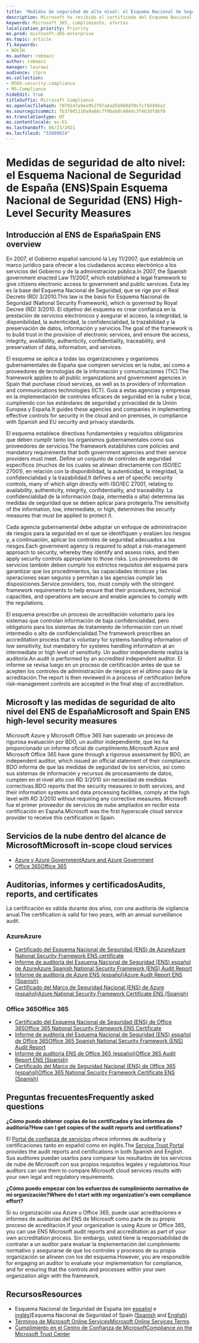 ```yaml
---
title: 'Medidas de seguridad de alto nivel: el Esquema Nacional de Seguridad de España (ENS)'
description: Microsoft ha recibido el certificado del Esquema Nacional de Seguridad de España.
keywords: Microsoft 365, cumplimiento, ofertas
localization_priority: Priority
ms.prod: microsoft-365-enterprise
ms.topic: article
f1.keywords:
- NOCSH
ms.author: robmazz
author: robmazz
manager: laurawi
audience: itpro
ms.collection:
- M365-security-compliance
- MS-Compliance
hideEdit: true
titleSuffix: Microsoft Compliance
ms.openlocfilehash: 7079147a9ee952f97a4ad5b9d8df0cfcf9d494a2
ms.sourcegitcommit: fb379d1110a9a86c7f9bab8c484dc3f4b3dfd6f0
ms.translationtype: HT
ms.contentlocale: es-ES
ms.lasthandoff: 06/23/2021
ms.locfileid: "53089824"
---
```

# <a name="spain-esquema-nacional-de-seguridad-ens-high-level-security-measures"></a><span data-ttu-id="4543a-104">Medidas de seguridad de alto nivel: el Esquema Nacional de Seguridad de España (ENS)</span><span class="sxs-lookup"><span data-stu-id="4543a-104">Spain Esquema Nacional de Seguridad (ENS) High-Level Security Measures</span></span>

## <a name="spain-ens-overview"></a><span data-ttu-id="4543a-105">Introducción al ENS de España</span><span class="sxs-lookup"><span data-stu-id="4543a-105">Spain ENS overview</span></span>

<span data-ttu-id="4543a-106">En 2007, el Gobierno español sancionó la Ley 11/2007, que establecía un marco jurídico para ofrecer a los ciudadanos acceso electrónico a los servicios del Gobierno y de la administración pública.</span><span class="sxs-lookup"><span data-stu-id="4543a-106">In 2007, the Spanish government enacted Law 11/2007, which established a legal framework to give citizens electronic access to government and public services.</span></span> <span data-ttu-id="4543a-107">Esta ley es la base del Esquema Nacional de Seguridad, que se rige por el Real Decreto (RD) 3/2010.</span><span class="sxs-lookup"><span data-stu-id="4543a-107">This law is the basis for Esquema Nacional de Seguridad (National Security Framework), which is governed by Royal Decree (RD) 3/2010.</span></span> <span data-ttu-id="4543a-108">El objetivo del esquema es crear confianza en la prestación de servicios electrónicos y asegurar el acceso, la integridad, la disponibilidad, la autenticidad, la confidencialidad, la trazabilidad y la preservación de datos, información y servicios.</span><span class="sxs-lookup"><span data-stu-id="4543a-108">The goal of the framework is to build trust in the provision of electronic services, and ensure the access, integrity, availability, authenticity, confidentiality, traceability, and preservation of data, information, and services.</span></span>

<span data-ttu-id="4543a-109">El esquema se aplica a todas las organizaciones y organismos gubernamentales de España que compren servicios en la nube, así como a proveedores de tecnologías de la información y comunicaciones (TIC).</span><span class="sxs-lookup"><span data-stu-id="4543a-109">The framework applies to all public organizations and government agencies in Spain that purchase cloud services, as well as to providers of information and communications technologies (ICT).</span></span> <span data-ttu-id="4543a-110">Guía a estas agencias y empresas en la implementación de controles eficaces de seguridad en la nube y local, cumpliendo con los estándares de seguridad y privacidad de la Unión Europea y España.</span><span class="sxs-lookup"><span data-stu-id="4543a-110">It guides these agencies and companies in implementing effective controls for security in the cloud and on premises, in compliance with Spanish and EU security and privacy standards.</span></span>

<span data-ttu-id="4543a-111">El esquema establece directivas fundamentales y requisitos obligatorios que deben cumplir tanto los organismos gubernamentales como sus proveedores de servicios.</span><span class="sxs-lookup"><span data-stu-id="4543a-111">The framework establishes core policies and mandatory requirements that both government agencies and their service providers must meet.</span></span> <span data-ttu-id="4543a-112">Define un conjunto de controles de seguridad específicos (muchos de los cuales se alinean directamente con ISO/IEC 27001), en relación con la disponibilidad, la autenticidad, la integridad, la confidencialidad y la trazabilidad.</span><span class="sxs-lookup"><span data-stu-id="4543a-112">It defines a set of specific security controls, many of which align directly with ISO/IEC 27001, relating to availability, authenticity, integrity, confidentiality, and traceability.</span></span> <span data-ttu-id="4543a-113">La confidencialidad de la información (baja, intermedia o alta) determina las medidas de seguridad que se deben aplicar para protegerla.</span><span class="sxs-lookup"><span data-stu-id="4543a-113">The sensitivity of the information, low, intermediate, or high, determines the security measures that must be applied to protect it.</span></span>

<span data-ttu-id="4543a-114">Cada agencia gubernamental debe adoptar un enfoque de administración de riesgos para la seguridad en el que se identifiquen y evalúen los riesgos y, a continuación, aplicar los controles de seguridad adecuados a los riesgos.</span><span class="sxs-lookup"><span data-stu-id="4543a-114">Each government agency is required to adopt a risk-management approach to security, whereby they identify and assess risks, and then apply security controls appropriate to those risks.</span></span> <span data-ttu-id="4543a-115">Los proveedores de servicios también deben cumplir los estrictos requisitos del esquema para garantizar que los procedimientos, las capacidades técnicas y las operaciones sean seguros y permitan a las agencias cumplir las disposiciones.</span><span class="sxs-lookup"><span data-stu-id="4543a-115">Service providers, too, must comply with the stringent framework requirements to help ensure that their procedures, technical capacities, and operations are secure and enable agencies to comply with the regulations.</span></span>

<span data-ttu-id="4543a-116">El esquema prescribe un proceso de acreditación voluntario para los sistemas que controlan información de baja confidencialidad, pero obligatorio para los sistemas de tratamiento de información con un nivel intermedio o alto de confidencialidad.</span><span class="sxs-lookup"><span data-stu-id="4543a-116">The framework prescribes an accreditation process that is voluntary for systems handling information of low sensitivity, but mandatory for systems handling information at an intermediate or high level of sensitivity.</span></span> <span data-ttu-id="4543a-117">Un auditor independiente realiza la auditoría.</span><span class="sxs-lookup"><span data-stu-id="4543a-117">An audit is performed by an accredited independent auditor.</span></span> <span data-ttu-id="4543a-118">El informe se revisa luego en un proceso de certificación antes de que se acepten los controles de administración de riesgos en el último paso de la acreditación.</span><span class="sxs-lookup"><span data-stu-id="4543a-118">The report is then reviewed in a process of certification before risk-management controls are accepted in the final step of accreditation.</span></span>

## <a name="microsoft-and-spain-ens-high-level-security-measures"></a><span data-ttu-id="4543a-119">Microsoft y las medidas de seguridad de alto nivel del ENS de España</span><span class="sxs-lookup"><span data-stu-id="4543a-119">Microsoft and Spain ENS high-level security measures</span></span>

<span data-ttu-id="4543a-120">Microsoft Azure y Microsoft Office 365 han superado un proceso de rigurosa evaluación por BDO, un auditor independiente, que les ha proporcionado un informe oficial de cumplimiento.</span><span class="sxs-lookup"><span data-stu-id="4543a-120">Microsoft Azure and Microsoft Office 365 have gone through a rigorous assessment by BDO, an independent auditor, which issued an official statement of their compliance.</span></span> <span data-ttu-id="4543a-121">BDO informa de que las medidas de seguridad de los servicios, así como sus sistemas de información y recursos de procesamiento de datos, cumplen en el nivel alto con RD 3/2010 sin necesidad de medidas correctivas.</span><span class="sxs-lookup"><span data-stu-id="4543a-121">BDO reports that the security measures in both services, and their information systems and data processing facilities, comply at the high level with RD 3/2010 without requiring any corrective measures.</span></span> <span data-ttu-id="4543a-122">Microsoft fue el primer proveedor de servicios de nube ampliados en recibir esta certificación en España.</span><span class="sxs-lookup"><span data-stu-id="4543a-122">Microsoft was the first hyperscale cloud service provider to receive this certification in Spain.</span></span>

## <a name="microsoft-in-scope-cloud-services"></a><span data-ttu-id="4543a-123">Servicios de la nube dentro del alcance de Microsoft</span><span class="sxs-lookup"><span data-stu-id="4543a-123">Microsoft in-scope cloud services</span></span>

- [<span data-ttu-id="4543a-124">Azure y Azure Government</span><span class="sxs-lookup"><span data-stu-id="4543a-124">Azure and Azure Government</span></span>](https://aka.ms/AzureCompliance)
- [<span data-ttu-id="4543a-125">Office 365</span><span class="sxs-lookup"><span data-stu-id="4543a-125">Office 365</span></span>](https://go.microsoft.com/fwlink/p/?LinkID=2077751)

## <a name="audits-reports-and-certificates"></a><span data-ttu-id="4543a-126">Auditorías, informes y certificados</span><span class="sxs-lookup"><span data-stu-id="4543a-126">Audits, reports, and certificates</span></span>

<span data-ttu-id="4543a-127">La certificación es válida durante dos años, con una auditoría de vigilancia anual.</span><span class="sxs-lookup"><span data-stu-id="4543a-127">The certification is valid for two years, with an annual surveillance audit.</span></span>

### <a name="azure"></a><span data-ttu-id="4543a-128">Azure</span><span class="sxs-lookup"><span data-stu-id="4543a-128">Azure</span></span>

- [<span data-ttu-id="4543a-129">Certificado del Esquema Nacional de Seguridad (ENS) de Azure</span><span class="sxs-lookup"><span data-stu-id="4543a-129">Azure National Security Framework ENS certificate</span></span>](https://aka.ms/AzureNationalSecurityFrameworkENSCertificate)
- [<span data-ttu-id="4543a-130">Informe de auditoría del Esquema Nacional de Seguridad (ENS) español de Azure</span><span class="sxs-lookup"><span data-stu-id="4543a-130">Azure Spanish National Security Framework (ENS) Audit Report</span></span>](https://aka.ms/AzureNationalSecurityFrameworkAuditReport)
- [<span data-ttu-id="4543a-131">Informe de auditoría de Azure ENS (español)</span><span class="sxs-lookup"><span data-stu-id="4543a-131">Azure Audit Report ENS (Spanish)</span></span>](https://aka.ms/AzureInformeAuditoriaENS)
- [<span data-ttu-id="4543a-132">Certificado del Marco de Seguridad Nacional (ENS) de Azure (español)</span><span class="sxs-lookup"><span data-stu-id="4543a-132">Azure National Security Framework Certificate ENS (Spanish)</span></span>](https://aka.ms/AzureNationalSecurityFrameworkCertificadoENS)

### <a name="office-365"></a><span data-ttu-id="4543a-133">Office 365</span><span class="sxs-lookup"><span data-stu-id="4543a-133">Office 365</span></span>

- [<span data-ttu-id="4543a-134">Certificado del Esquema Nacional de Seguridad (ENS) de Office 365</span><span class="sxs-lookup"><span data-stu-id="4543a-134">Office 365 National Security Framework ENS Certificate</span></span>](https://aka.ms/Office365NationalSecurityFrameworkENSCertificate)
- [<span data-ttu-id="4543a-135">Informe de auditoría del Esquema Nacional de Seguridad (ENS) español de Office 365</span><span class="sxs-lookup"><span data-stu-id="4543a-135">Office 365 Spanish National Security Framework (ENS) Audit Report</span></span>](https://aka.ms/Office365NationalSecurityFrameworkAuditReport)
- [<span data-ttu-id="4543a-136">Informe de auditoría ENS de Office 365 (español)</span><span class="sxs-lookup"><span data-stu-id="4543a-136">Office 365 Audit Report ENS (Spanish)</span></span>](https://aka.ms/Office365InformeAuditoriaENS)
- [<span data-ttu-id="4543a-137">Certificado del Marco de Seguridad Nacional (ENS) de Office 365 (español)</span><span class="sxs-lookup"><span data-stu-id="4543a-137">Office 365 National Security Framework Certificate ENS (Spanish)</span></span>](https://aka.ms/Office365NationalSecurityFrameworkCertificadoENS)

## <a name="frequently-asked-questions"></a><span data-ttu-id="4543a-138">Preguntas frecuentes</span><span class="sxs-lookup"><span data-stu-id="4543a-138">Frequently asked questions</span></span>

<span data-ttu-id="4543a-139">**¿Cómo puedo obtener copias de los certificados y los informes de auditoría?**</span><span class="sxs-lookup"><span data-stu-id="4543a-139">**How can I get copies of the audit reports and certifications?**</span></span>

<span data-ttu-id="4543a-140">El [Portal de confianza de servicios](https://aka.ms/stphelp) ofrece informes de auditoría y certificaciones tanto en español como en inglés.</span><span class="sxs-lookup"><span data-stu-id="4543a-140">The [Service Trust Portal](https://aka.ms/stphelp) provides the audit reports and certifications in both Spanish and English.</span></span> <span data-ttu-id="4543a-141">Sus auditores puedan usarlos para comparar los resultados de los servicios de nube de Microsoft con sus propios requisitos legales y regulatorios.</span><span class="sxs-lookup"><span data-stu-id="4543a-141">Your auditors can use them to compare Microsoft cloud services results with your own legal and regulatory requirements.</span></span>

<span data-ttu-id="4543a-142">**¿Cómo puedo empezar con los esfuerzos de cumplimiento normativo de mi organización?**</span><span class="sxs-lookup"><span data-stu-id="4543a-142">**Where do I start with my organization's own compliance effort?**</span></span>

<span data-ttu-id="4543a-143">Si su organización usa Azure u Office 365, puede usar acreditaciones e informes de auditorías del ENS de Microsoft como parte de su propio proceso de acreditación.</span><span class="sxs-lookup"><span data-stu-id="4543a-143">If your organization is using Azure or Office 365, you can use ENS Microsoft audit reports and accreditation as part of your own accreditation process.</span></span> <span data-ttu-id="4543a-144">Sin embargo, usted tiene la responsabilidad de contratar a un auditor para evaluar la implementación del cumplimiento normativo y asegurarse de que los controles y procesos de su propia organización se alineen con los del esquema.</span><span class="sxs-lookup"><span data-stu-id="4543a-144">However, you are responsible for engaging an auditor to evaluate your implementation for compliance, and for ensuring that the controls and processes within your own organization align with the framework.</span></span>

## <a name="resources"></a><span data-ttu-id="4543a-145">Recursos</span><span class="sxs-lookup"><span data-stu-id="4543a-145">Resources</span></span>

- <span data-ttu-id="4543a-146">Esquema Nacional de Seguridad de España (en [español](https://administracionelectronica.gob.es/pae_Home/pae_Estrategias/pae_Seguridad_Inicio/pae_Esquema_Nacional_de_Seguridad.html?idioma=sp#.Vwxp82mcGM8) e [inglés](https://administracionelectronica.gob.es/pae_Home/pae_Estrategias/pae_Seguridad_Inicio/pae_Esquema_Nacional_de_Seguridad.html?idioma=en#.VwvcgmmcGM9))</span><span class="sxs-lookup"><span data-stu-id="4543a-146">Esquema Nacional de Seguridad of Spain ([Spanish](https://administracionelectronica.gob.es/pae_Home/pae_Estrategias/pae_Seguridad_Inicio/pae_Esquema_Nacional_de_Seguridad.html?idioma=sp#.Vwxp82mcGM8) and [English](https://administracionelectronica.gob.es/pae_Home/pae_Estrategias/pae_Seguridad_Inicio/pae_Esquema_Nacional_de_Seguridad.html?idioma=en#.VwvcgmmcGM9))</span></span>
- [<span data-ttu-id="4543a-147">Términos de Microsoft Online Services</span><span class="sxs-lookup"><span data-stu-id="4543a-147">Microsoft Online Services Terms</span></span>](https://aka.ms/Online-Services-Terms)
- [<span data-ttu-id="4543a-148">Cumplimiento en el Centro de Confianza de Microsoft</span><span class="sxs-lookup"><span data-stu-id="4543a-148">Compliance on the Microsoft Trust Center</span></span>](https://www.microsoft.com/trust-center/compliance/compliance-overview)
